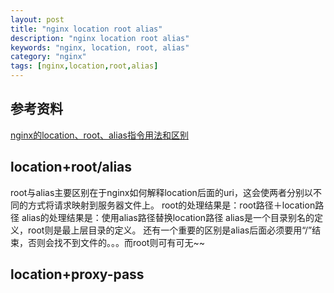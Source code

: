 ```yaml
---
layout: post
title: "nginx location root alias"
description: "nginx location root alias"
keywords: "nginx, location, root, alias"
category: "nginx"
tags: [nginx,location,root,alias]
---
```


## 参考资料
[nginx的location、root、alias指令用法和区别](http://www.nginx.cn/4658.html)

## location+root/alias
root与alias主要区别在于nginx如何解释location后面的uri，这会使两者分别以不同的方式将请求映射到服务器文件上。
root的处理结果是：root路径＋location路径
alias的处理结果是：使用alias路径替换location路径
alias是一个目录别名的定义，root则是最上层目录的定义。
还有一个重要的区别是alias后面必须要用“/”结束，否则会找不到文件的。。。而root则可有可无~~

## location+proxy-pass


